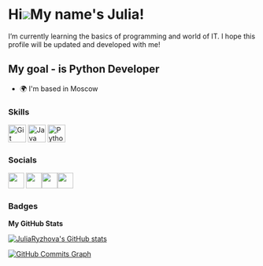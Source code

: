 
Hi![](https://user-images.githubusercontent.com/18350557/176309783-0785949b-9127-417c-8b55-ab5a4333674e.gif)My name's Julia!
============================================================================================================================


I’m currently learning the basics of programming and world of IT.
I hope this profile will be updated and developed with me!

My goal - is Python Developer
----------------

* 🌍  I'm based in Moscow

### Skills

<p align="left">
<a href="https://git-scm.com/" target="_blank" rel="noreferrer"><img src="https://raw.githubusercontent.com/danielcranney/readme-generator/main/public/icons/skills/git-colored.svg" width="36" height="36" alt="Git" /></a>
<a href="https://www.oracle.com/java/" target="_blank" rel="noreferrer"><img src="https://raw.githubusercontent.com/danielcranney/readme-generator/main/public/icons/skills/java-colored.svg" width="36" height="36" alt="Java" /></a>
<a href="https://www.python.org/" target="_blank" rel="noreferrer"><img src="https://raw.githubusercontent.com/danielcranney/readme-generator/main/public/icons/skills/python-colored.svg" width="36" height="36" alt="Python" /></a>
</p>

### Socials

<p align="left"> <a href="https://discord.com/users/Julyss#7716" target="_blank" rel="noreferrer"><img src="https://raw.githubusercontent.com/danielcranney/readme-generator/main/public/icons/socials/discord.svg" width="32" height="32" /></a> <a href="https://www.github.com/JuliaRyzhova" target="_blank" rel="noreferrer"><img src="https://raw.githubusercontent.com/danielcranney/readme-generator/main/public/icons/socials/github.svg" width="32" height="32" /></a><a href="https://t.me/julyss88" target="_blank" rel="noreferrer"><img src="https://i.pinimg.com/originals/52/f6/4b/52f64b4f80b236249b40048a9b63d27d.png" width="32" height="32" /></a><a href="https://vk.com/julys" target="_blank" rel="noreferrer"><img src="https://mykaleidoscope.ru/x/uploads/posts/2022-10/thumbs/1666192467_5-mykaleidoscope-ru-p-tsvetnie-kartinki-vkontakte-7.png" width="32" height="32" /></a></p>

### Badges

<b>My GitHub Stats</b>

<a href="http://www.github.com/JuliaRyzhova"><img src="https://github-readme-stats.vercel.app/api?username=JuliaRyzhova&show_icons=true&hide=issues,&count_private=true&title_color=0891b2&text_color=ffffff&icon_color=0891b2&bg_color=1c1917&hide_border=true&show_icons=true" alt="JuliaRyzhova's GitHub stats" /></a>

<a href="http://www.github.com/JuliaRyzhova"><img src="https://github-readme-activity-graph.cyclic.app/graph?username=JuliaRyzhova&bg_color=1c1917&color=ffffff&line=0891b2&point=ffffff&area_color=1c1917&area=true&hide_border=true&custom_title=GitHub%20Commits%20Graph" alt="GitHub Commits Graph" /></a>
